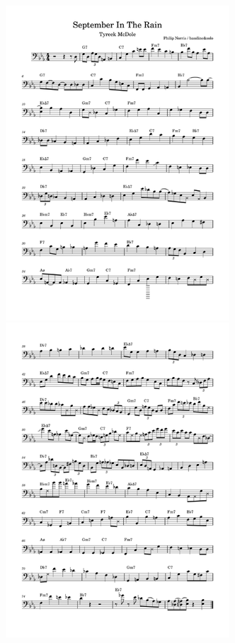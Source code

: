![september_in_the_rain-1](september_in_the_rain-1.svg)
![september_in_the_rain-2](september_in_the_rain-2.svg)
